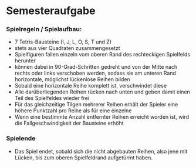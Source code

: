 # Semesteraufgabe #

### Spielregeln / Spielaufbau: ###

- 7 Tetris-Bausteine (I, J, L, O, S, T und Z)
- stets aus vier Quadraten zusammengesetzt
- Spielfiguren fallen einzeln vom oberen Rand des rechteckigen Spielfelds herunter
- können dabei in 90-Grad-Schritten gedreht und von der Mitte nach rechts oder links verschoben werden, sodass sie am unteren Rand horizontale, möglichst lückenlose Reihen bilden
- Sobald eine horizontale Reihe komplett ist, verschwindet diese
- Alle darüberliegenden Reihen rücken nach unten und geben damit einen Teil des Spielfeldes wieder frei
- Für das gleichzeitige Tilgen mehrerer Reihen erhält der Spieler eine höhere Punktzahl pro Reihe als für eine einzelne
- Wenn eine bestimmte Anzahl entfernter Reihen erreicht worden ist, wird die Fallgeschwindigkeit der Bausteine erhöht

### Spielende ###

- Das Spiel endet, sobald sich die nicht abgebauten Reihen, also jene mit Lücken, bis zum oberen Spielfeldrand aufgetürmt haben.
